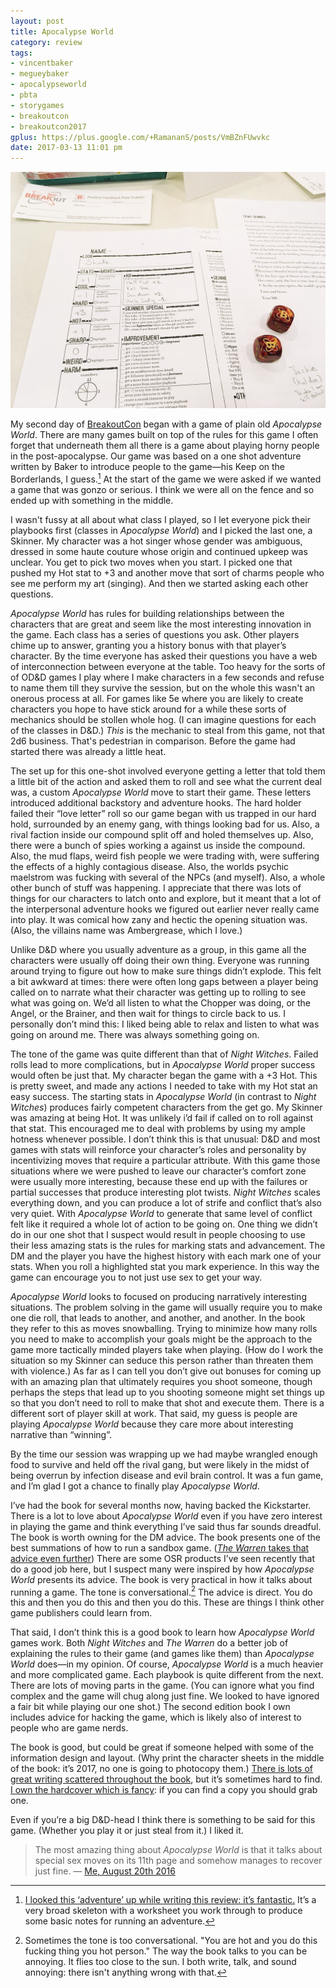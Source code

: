 ```yaml
---
layout: post
title: Apocalypse World
category: review
tags:
- vincentbaker
- megueybaker
- apocalypseworld
- pbta 
- storygames
- breakoutcon
- breakoutcon2017
gplus: https://plus.google.com/+RamananS/posts/VmBZnFUwvkc
date: 2017-03-13 11:01 pm
---
```


![My character sheet for *Apocalypse World*](/assets/img/apocalypse-world-character-sheet.jpg)

My second day of [BreakoutCon][bc] began with a game of plain old *Apocalypse World*. There are many games built on top of the rules for this game I often forget that underneath them all there is a game about playing horny people in the post-apocalypse. Our game was based on a one shot adventure written by Baker to introduce people to the game—his Keep on the Borderlands, I guess.[^1] At the start of the game we were asked if we wanted a game that was gonzo or serious. I think we were all on the fence and so ended up with something in the middle. 

I wasn't fussy at all about what class I played, so I let everyone pick their playbooks first (classes in *Apocalypse World*) and I picked the last one, a Skinner. My character was a hot singer whose gender was ambiguous, dressed in some haute couture whose origin and continued upkeep was unclear. You get to pick two moves when you start. I picked one that pushed my Hot stat to +3 and another move that sort of charms people who see me perform my art (singing). And then we started asking each other questions.

*Apocalypse World* has rules for building relationships between the characters that are great and seem like the most interesting innovation in the game. Each class has a series of questions you ask. Other players chime up to answer, granting you a history bonus with that player’s character. By the time everyone has asked their questions you have a web of interconnection between everyone at the table. Too heavy for the sorts of of OD&D games I play where I make characters in a few seconds and refuse to name them till they survive the session, but on the whole this wasn't an onerous process at all. For games like 5e where you are likely to create characters you hope to have stick around for a while these sorts of mechanics should be stollen whole hog. (I can imagine questions for each of the classes in D&D.) *This* is the mechanic to steal from this game, not that 2d6 business. That's pedestrian in comparison. Before the game had started there was already a little heat.

The set up for this one-shot involved everyone getting a letter that told them a little bit of the action and asked them to roll and see what the current deal was, a custom *Apocalypse World* move to start their game. These letters introduced additional backstory and adventure hooks. The hard holder failed their “love letter” roll so our game began with us trapped in our hard hold, surrounded by an enemy gang, with things looking bad for us. Also, a rival faction inside our compound split off and holed themselves up. Also, there were a bunch of spies working a against us inside the compound. Also, the mud flaps, weird fish people we were trading with, were suffering the effects of a highly contagious disease. Also, the worlds psychic maelstrom was fucking with several of the NPCs (and myself). Also, a whole other bunch of stuff was happening. I appreciate that there was lots of things for our characters to latch onto and explore, but it meant that a lot of the interpersonal adventure hooks we figured out earlier never really came into play. It was comical how zany and hectic the opening situation was. (Also, the villains name was Ambergrease, which I love.)

Unlike D&D where you usually adventure as a group, in this game all the characters were usually off doing their own thing. Everyone was running around trying to figure out how to make sure things didn’t explode. This felt a bit awkward at times: there were often long gaps between a player being called on to narrate what their character was getting up to rolling to see what was going on. We’d all listen to what the Chopper was doing, or the Angel, or the Brainer, and then wait for things to circle back to us. I personally don’t mind this: I liked being able to relax and listen to what was going on around me. There was always something going on. 

The tone of the game was quite different than that of *Night Witches*. Failed rolls lead to more complications, but in *Apocalypse World* proper success would often be just that. My character began the game with a +3 Hot. This is pretty sweet, and made any actions I needed to take with my Hot stat an easy success. The starting stats in *Apocalypse World* (in contrast to *Night Witches*) produces fairly competent characters from the get go. My Skinner was amazing at being Hot. It was unlikely i’d fail if called on to roll against that stat. This encouraged me to deal with problems by using my ample hotness whenever possible. I don’t think this is that unusual: D&D and most games with stats will reinforce your character’s roles and personality by incentivizing moves that require a particular attribute. With this game those situations where we were pushed to leave our character’s comfort zone were usually more interesting, because these end up with the failures or partial successes that produce interesting plot twists. *Night Witches* scales everything down, and you can produce a lot of strife and conflict that’s also very quiet. With *Apocalypse World* to generate that same level of conflict felt like it required a whole lot of action to be going on. One thing we didn’t do in our one shot that I suspect would result in people choosing to use their less amazing stats is the rules for marking stats and advancement. The DM and the player you have the highest history with each mark one of your stats. When you roll a highlighted stat you mark experience. In this way the game can encourage you to not just use sex to get your way.

*Apocalypse World* looks to focused on producing narratively interesting situations. The problem solving in the game will usually require you to make one die roll, that leads to another, and another, and another. In the book they refer to this as moves snowballing. Trying to minimize how many rolls you need to make to accomplish your goals might be the approach to the game more tactically minded players take when playing. (How do I work the situation so my Skinner can seduce this person rather than threaten them with violence.) As far as I can tell you don’t give out bonuses for coming up with an amazing plan that ultimately requires you shoot someone, though perhaps the steps that lead up to you shooting someone might set things up so that you don’t need to roll to make that shot and execute them. There is a different sort of player skill at work. That said, my guess is people are playing *Apocalypse World* because they care more about interesting narrative than “winning”.

By the time our session was wrapping up we had maybe wrangled enough food to survive and held off the rival gang, but were likely in the midst of being overrun by infection disease and evil brain control. It was a fun game, and I’m glad I got a chance to finally play *Apocalypse World*.

I’ve had the book for several months now, having backed the Kickstarter. There is a lot to love about *Apocalypse World* even if you have zero interest in playing the game and think everything I’ve said thus far sounds dreadful. The book is worth owning for the DM advice. The book presents one of the best summations of how to run a sandbox game. ([*The Warren* takes that advice even further][sandbox]) There are some OSR products I’ve seen recently that do a good job here, but I suspect many were inspired by how *Apocalypse World* presents its advice. The book is very practical in how it talks about running a game. The tone is conversational.[^2] The advice is direct. You do this and then you do this and then you do this. These are things I think other game publishers could learn from.

That said, I don’t think this is a good book to learn how *Apocalypse World* games work. Both *Night Witches* and *The Warren* do a better job of explaining the rules to their game (and games like them) than *Apocalypse World* does—in my opinion. Of course, *Apocalypse World* is a much heavier and more complicated game. Each playbook is quite different from the next. There are lots of moving parts in the game. (You can ignore what you find complex and the game will chug along just fine. We looked to have ignored a fair bit while playing our one shot.) The second edition book I own includes advice for hacking the game, which is likely also of interest to people who are game nerds.

The book is good, but could be great if someone helped with some of the information design and layout. (Why print the character sheets in the middle of the book: it’s 2017, no one is going to photocopy them.) [There is lots of great writing scattered throughout the book][act], but it’s sometimes hard to find. [I own the hardcover which is fancy][awpost]: if you can find a copy you should grab one.

Even if you’re a big D&D-head I think there is something to be said for this game. (Whether you play it or just steal from it.) I liked it.

> The most amazing thing about *Apocalypse World* is that it talks about special sex moves on its 11th page and somehow manages to recover just fine. — [Me, August 20th 2016][1]


[^1]: [I looked this ‘adventure’ up while writing this review: it’s fantastic.][hc] It’s a very broad skeleton with a worksheet you work through to produce some basic notes for running an adventure.
[^2]: Sometimes the tone is too conversational. "You are hot and you do this fucking thing you hot person." The way the book talks to you can be annoying. It flies too close to the sun. I both write, talk, and sound annoying: there isn't anything wrong with that. 

[1]: https://plus.google.com/+RamananS/posts/GVBHunmRCQ5
[bc]: https://breakoutcon.com
[awpost]: https://plus.google.com/+RamananS/posts/bCSg3KKe35h
[hc]: http://bignose.whitetree.org/tmp/apocalypse-world/hatchet-city.pdf
[act]: https://plus.google.com/+RamananS/posts/d5cs8Jd2aen
[sandbox]: https://plus.google.com/+RamananS/posts/WPkj585Tn7a